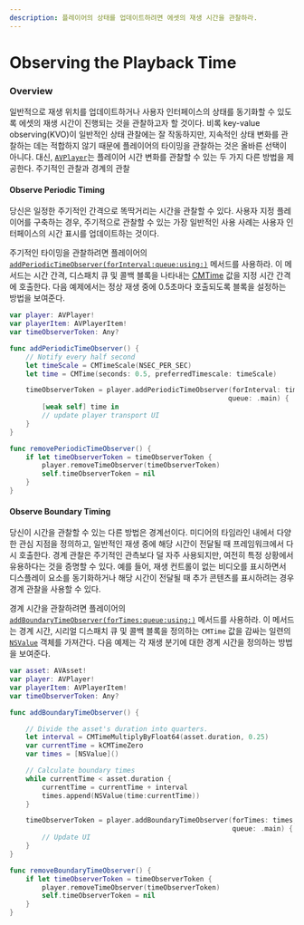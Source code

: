 ```yaml
---
description: 플레이어의 상태를 업데이트하려면 에셋의 재생 시간을 관찰하라.
---
```


# Observing the Playback Time

### Overview

일반적으로 재생 위치를 업데이트하거나 사용자 인터페이스의 상태를 동기화할 수 있도록 에셋의 재생 시간이 진행되는 것을 관찰하고자 할 것이다. 비록 key-value observing\(KVO\)이 일반적인 상태 관찰에는 잘 작동하지만, 지속적인 상태 변화를 관찰하는 데는 적합하지 않기 때문에 플레이어의 타이밍을 관찰하는 것은 올바른 선택이 아니다. 대신, [`AVPlayer`](https://developer.apple.com/documentation/avfoundation/avplayer)는 플레이어 시간 변화를 관찰할 수 있는 두 가지 다른 방법을 제공한다. 주기적인 관찰과 경계의 관찰

#### Observe Periodic Timing <a id="2948356"></a>

당신은 일정한 주기적인 간격으로 똑딱거리는 시간을 관찰할 수 있다. 사용자 지정 플레이어를 구축하는 경우, 주기적으로 관찰할 수 있는 가장 일반적인 사용 사례는 사용자 인터페이스의 시간 표시를 업데이트하는 것이다.

주기적인 타이밍을 관찰하려면 플레이어의 [`addPeriodicTimeObserver(forInterval:queue:using:)`](https://developer.apple.com/documentation/avfoundation/avplayer/1385829-addperiodictimeobserver) 메서드를 사용하라. 이 메서드는 시간 간격, 디스패치 큐 및 콜백 블록을 나타내는 [CMTime](https://developer.apple.com/documentation/coremedia/cmtime-u58) 값을 지정 시간 간격에 호출한다. 다음 예제에서는 정상 재생 중에 0.5초마다 호출되도록 블록을 설정하는 방법을 보여준다.

```swift
var player: AVPlayer!
var playerItem: AVPlayerItem!
var timeObserverToken: Any?

func addPeriodicTimeObserver() {
    // Notify every half second
    let timeScale = CMTimeScale(NSEC_PER_SEC)
    let time = CMTime(seconds: 0.5, preferredTimescale: timeScale)

    timeObserverToken = player.addPeriodicTimeObserver(forInterval: time,
                                                      queue: .main) {
        [weak self] time in
        // update player transport UI
    }
}

func removePeriodicTimeObserver() {
    if let timeObserverToken = timeObserverToken {
        player.removeTimeObserver(timeObserverToken)
        self.timeObserverToken = nil
    }
}
```

#### Observe Boundary Timing <a id="2948359"></a>

당신이 시간을 관찰할 수 있는 다른 방법은 경계선이다. 미디어의 타임라인 내에서 다양한 관심 지점을 정의하고, 일반적인 재생 중에 해당 시간이 전달될 때 프레임워크에서 다시 호출한다. 경계 관찰은 주기적인 관측보다 덜 자주 사용되지만, 여전히 특정 상황에서 유용하다는 것을 증명할 수 있다. 예를 들어, 재생 컨트롤이 없는 비디오를 표시하면서 디스플레이 요소를 동기화하거나 해당 시간이 전달될 때 추가 콘텐츠를 표시하려는 경우 경계 관찰을 사용할 수 있다.

경계 시간을 관찰하려면 플레이어의 [`addBoundaryTimeObserver(forTimes:queue:using:)`](https://developer.apple.com/documentation/avfoundation/avplayer/1388027-addboundarytimeobserver) 메서드를 사용하라. 이 메서드는 경계 시간, 시리얼 디스패치 큐 및 콜백 블록을 정의하는 `CMTime` 값을 감싸는 일련의 [`NSValue`](https://developer.apple.com/documentation/foundation/nsvalue) 객체를 가져간다. 다음 예제는 각 재생 분기에 대한 경계 시간을 정의하는 방법을 보여준다.

```swift
var asset: AVAsset!
var player: AVPlayer!
var playerItem: AVPlayerItem!
var timeObserverToken: Any?

func addBoundaryTimeObserver() {

    // Divide the asset's duration into quarters.
    let interval = CMTimeMultiplyByFloat64(asset.duration, 0.25)
    var currentTime = kCMTimeZero
    var times = [NSValue]()

    // Calculate boundary times
    while currentTime < asset.duration {
        currentTime = currentTime + interval
        times.append(NSValue(time:currentTime))
    }

    timeObserverToken = player.addBoundaryTimeObserver(forTimes: times,
                                                       queue: .main) {
        // Update UI
    }
}

func removeBoundaryTimeObserver() {
    if let timeObserverToken = timeObserverToken {
        player.removeTimeObserver(timeObserverToken)
        self.timeObserverToken = nil
    }
}
```

